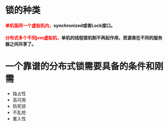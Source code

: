 # 锁的种类

#### <font color='red'>单机版同一个虚拟机内，</font>synchronized或者Lock接口。

#### <font color='red'>分布式多个不同jvm虚拟机，</font>单机的线程锁机制不再起作用，资源类在不同的服务器之间共享了。

# 一个靠谱的分布式锁需要具备的条件和刚需

- 独占性
- 高可用
- 防死锁
- 不乱抢
- 重入性
